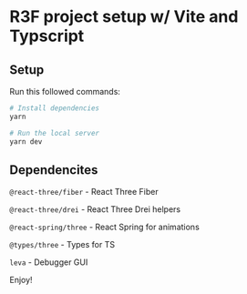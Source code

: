 # R3F project setup w/ Vite and Typscript

## Setup

Run this followed commands:

```bash
# Install dependencies
yarn

# Run the local server
yarn dev
```

## Dependencites

`@react-three/fiber` - React Three Fiber

`@react-three/drei` - React Three Drei helpers

`@react-spring/three` - React Spring for animations

`@types/three` - Types for TS

`leva` - Debugger GUI

Enjoy!
